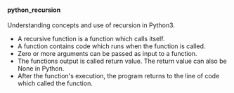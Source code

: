 <h4>python_recursion</h4>
<p>Understanding concepts and use of recursion in Python3.</p>
<ul>
<li>A recursive function is a function which calls itself.</li>
<li>A function contains code which runs when the function is called.</li>
<li>Zero or more arguments can be passed as input to a function.</li>
<li>The functions output is called return value. The return value can also be None in Python.</li>
<li>After the function's execution, the program returns to the line of code which called the function.</li>
</ul>
